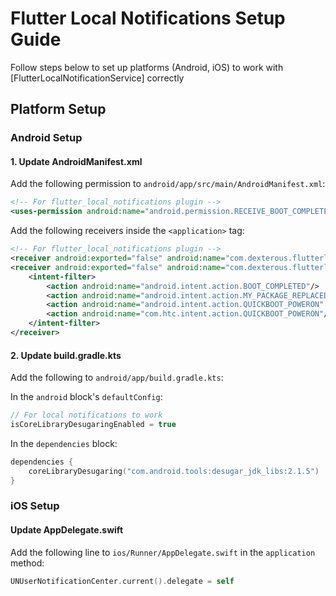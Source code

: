 # Flutter Local Notifications Setup Guide

Follow steps below to set up platforms (Android, iOS) to work with [FlutterLocalNotificationService] correctly

## Platform Setup

### Android Setup

#### 1. Update AndroidManifest.xml

Add the following permission to `android/app/src/main/AndroidManifest.xml`:

```xml
<!-- For flutter_local_notifications plugin -->
<uses-permission android:name="android.permission.RECEIVE_BOOT_COMPLETED"/>
```

Add the following receivers inside the `<application>` tag:

```xml
<!-- For flutter_local_notifications plugin -->
<receiver android:exported="false" android:name="com.dexterous.flutterlocalnotifications.ScheduledNotificationReceiver" />
<receiver android:exported="false" android:name="com.dexterous.flutterlocalnotifications.ScheduledNotificationBootReceiver">
    <intent-filter>
        <action android:name="android.intent.action.BOOT_COMPLETED"/>
        <action android:name="android.intent.action.MY_PACKAGE_REPLACED"/>
        <action android:name="android.intent.action.QUICKBOOT_POWERON" />
        <action android:name="com.htc.intent.action.QUICKBOOT_POWERON"/>
    </intent-filter>
</receiver>
```

#### 2. Update build.gradle.kts

Add the following to `android/app/build.gradle.kts`:

In the `android` block's `defaultConfig`:

```kotlin
// For local notifications to work
isCoreLibraryDesugaringEnabled = true
```

In the `dependencies` block:

```kotlin
dependencies {
    coreLibraryDesugaring("com.android.tools:desugar_jdk_libs:2.1.5")
}
```

### iOS Setup

#### Update AppDelegate.swift

Add the following line to `ios/Runner/AppDelegate.swift` in the `application` method:

```swift
UNUserNotificationCenter.current().delegate = self
```
